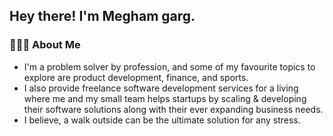 <h2> Hey there! I'm Megham garg. </h2>

<h3> 👨🏻‍💻 About Me </h3>

- I'm a problem solver by profession, and some of my favourite topics to explore are product development, finance, and sports.
- I also provide freelance software development services for a living where me and my small team helps startups by scaling & developing their software solutions along with their ever expanding business needs.
- I believe, a walk outside can be the ultimate solution for any stress.
